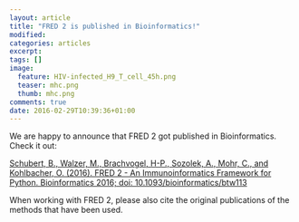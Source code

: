 ```yaml
---
layout: article
title: "FRED 2 is published in Bioinformatics!"
modified:
categories: articles
excerpt:
tags: []
image:
  feature: HIV-infected_H9_T_cell_45h.png
  teaser: mhc.png
  thumb: mhc.png
comments: true
date: 2016-02-29T10:39:36+01:00
---
```

We are happy to announce that FRED 2 got published in Bioinformatics. Check it out:

[Schubert, B., Walzer, M., Brachvogel, H-P., Sozolek, A., Mohr, C., and Kohlbacher, O. (2016). FRED 2 - An Immunoinformatics Framework for Python. Bioinformatics 2016; doi: 10.1093/bioinformatics/btw113](http://bioinformatics.oxfordjournals.org/content/early/2016/02/26/bioinformatics.btw113.short?rss=1)

When working with FRED 2, please also cite the original publications of the methods that have been used.
